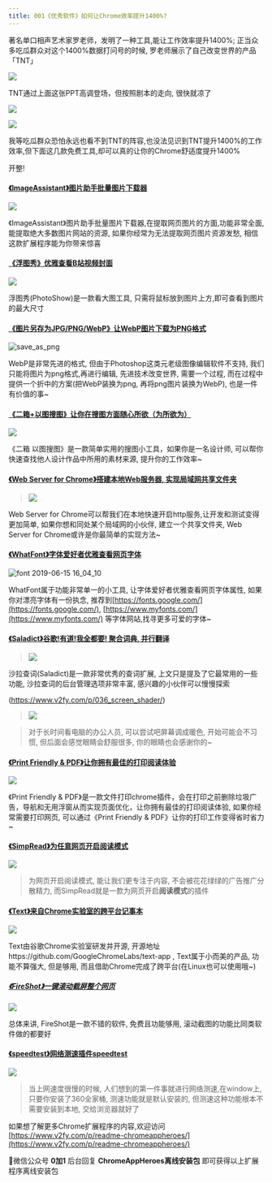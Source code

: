 ```yaml
---
title: 001《优秀软件》如何让Chrome效率提升1400%?
---
```


著名单口相声艺术家罗老师，发明了一种工具,能让工作效率提升1400%; 正当众多吃瓜群众对这个1400%数据打问号的时候, 罗老师展示了自己改变世界的产品「TNT」

![](https://www.v2fy.com/asset/window10-1400/1400.png)

TNT通过上面这张PPT高调登场，但按照剧本的走向, 很快就凉了

![](https://www.v2fy.com/asset/window10-1400/tnt-ppt.png)

![](https://www.v2fy.com/asset/window10-1400/256.jpg)


我等吃瓜群众恐怕永远也看不到TNT的阵容,也没法见识到TNT提升1400%的工作效率,但下面这几款免费工具,却可以真的让你的Chrome舒适度提升1400%

开整!

#### [《ImageAssistant》图片助手批量图片下载器](https://www.v2fy.com/p/061-image-assistant/) 


![](https://www.v2fy.com/asset/README/69475211-6cba5e80-0e05-11ea-8364-2fdaf073cdb0.gif)

《ImageAssistant》图片助手批量图片下载器,在提取网页图片的方面,功能非常全面, 能提取绝大多数图片网站的资源, 如果你经常为无法提取网页图片资源发愁, 相信这款扩展程序能为你带来惊喜




#### [《浮图秀》优雅查看B站视频封面](https://www.v2fy.com/p/064_photoshow/)



![](https://www.v2fy.com/asset/064-photoshow/photoshop-bilibili.gif)

浮图秀(PhotoShow)是一款看大图工具, 只需将鼠标放到图片上方,即可查看到图片的最大尺寸


#### [《图片另存为JPG/PNG/WebP》让WebP图片下载为PNG格式](https://www.v2fy.com/p/057_webp_save_as_png/)

![save_as_png](https://www.v2fy.com/asset/README/63221240-ce48ac80-c1c8-11e9-9860-376fedc0845e.gif)

WebP是非常先进的格式, 但由于Photoshop这类元老级图像编辑软件不支持, 我们只能将图片为png格式,再进行编辑, 先进技术改变世界, 需要一个过程, 而在过程中提供一个折中的方案(把WebP装换为png, 再将png图片装换为WebP), 也是一件有价值的事~

#### [《二箱+以图搜图》让你在搜图方面随心所欲（为所欲为）](https://www.v2fy.com/p/054_er_xiang_yi_tu_sou_tu/)


![](https://www.v2fy.com/asset/README/61757068-93ce3880-adf1-11e9-8903-ebf313fb6098.gif)


《二箱 以图搜图》是一款简单实用的搜图小工具，如果你是一名设计师, 可以帮你快速查找他人设计作品中所用的素材来源, 提升你的工作效率~


#### [《Web Server for Chrome》搭建本地Web服务器, 实现局域网共享文件夹](https://www.v2fy.com/p/049_web_server_for_chrome/)

> ![](https://www.v2fy.com/asset/README/74d3eb882b103e0fb1e5e5dd651c052f.gif)

Web Server for Chrome可以帮我们在本地快速开启http服务,让开发和测试变得更加简单, 如果你想和同处某个局域网的小伙伴, 建立一个共享文件夹, Web Server for Chrome或许是你最简单的实现方法~ 


#### [《WhatFont》字体爱好者优雅查看网页字体](https://www.v2fy.com/p/046_whatfont/)

![font 2019-06-15 16_04_10](https://www.v2fy.com/asset/README/59549312-4529b500-8f8e-11e9-8107-004486a02258.gif)

WhatFont属于功能非常单一的小工具, 让字体爱好者优雅查看网页字体属性, 如果你对漂亮字体有一份执念, 推荐到[https://fonts.google.com/](https://fonts.google.com/), [https://www.myfonts.com/](https://www.myfonts.com/)
 等字体网站,找寻更多可爱的字体~

#### [《Saladict》谷歌!有道!我全都要! 聚合词典, 并行翻译](https://www.v2fy.com/p/037_saladict/)

>![](https://www.v2fy.com/asset/README/07322f3c4b13484a8a048194558cec5c.gif)

沙拉查词(Saladict)是一款非常优秀的查词扩展, 上文只是提及了它最常用的一些功能, 沙拉查词的后台管理选项非常丰富, 感兴趣的小伙伴可以慢慢探索


(https://www.v2fy.com/p/036_screen_shader/)

>![](https://www.v2fy.com/asset/README/3a94a283267047c39114694706de7293.gif)

> 对于长时间看电脑的办公人员, 可以尝试吧屏幕调成暖色, 开始可能会不习惯, 但后面会感觉眼睛会舒服很多, 你的眼睛也会感谢你的~

#### [《Print Friendly & PDF》让你拥有最佳的打印阅读体验](https://www.v2fy.com/p/035_print_friendly_and_pdf/)

![](https://www.v2fy.com/asset/README/a71d2b280298482ba2408482c1537bf9.gif)

《Print Friendly & PDF》是一款文件打印chrome插件，会在打印之前删除垃圾广告，导航和无用浮窗从而实现页面优化，让你拥有最佳的打印阅读体验, 如果你经常需要打印网页, 可以通过《Print Friendly & PDF》让你的打印工作变得省时省力~


#### [《SimpRead》为任意网页开启阅读模式](https://www.v2fy.com/p/029_simread/)


![](https://www.v2fy.com/asset/README/0f9aa9ca332c4325806f92784af9f9ac.gif)
> 为网页开启阅读模式, 能让我们更专注于内容, 不会被花花绿绿的广告推广分散精力, 而SimpRead就是一歀为网页开启**阅读模式**的插件



#### [《Text》来自Chrome实验室的跨平台记事本](https://www.v2fy.com/p/027_text/)

![](https://www.v2fy.com/asset/README/6e287798ca1d4b939705447d4b8b2b3b.gif)

Text由谷歌Chrome实验室研发并开源, 开源地址https://github.com/GoogleChromeLabs/text-app , Text属于小而美的产品, 功能不算强大, 但是够用, 而且借助Chrome完成了跨平台(在Linux也可以使用哦~)


##### [《FireShot》一键滚动截屏整个网页](https://www.v2fy.com/p/023_fireshot/)


![](https://www.v2fy.com/asset/README/81ac43fe1d6e454b93dc7f3ae57d96cd.gif)

总体来讲, FireShot是一款不错的软件, 免费且功能够用, 滚动截图的功能比同类软件做的都要好

#### [《speedtest》网络测速插件speedtest](https://www.v2fy.com/p/010_speedtest/)

![](https://www.v2fy.com/asset/window10-1400/speed-download.gif)

> 当上网速度很慢的时候, 人们想到的第一件事就进行网络测速,在window上, 只要你安装了360全家桶, 测速功能就是默认安装的, 但测速这种功能根本不需要安装到本地, 交给浏览器就好了


如果想了解更多Chrome扩展程序的内容,欢迎访问[https://www.v2fy.com/p/readme-chromeappheroes/](https://www.v2fy.com/p/readme-chromeappheroes/)


微信公众号 **0加1** 后台回复 **ChromeAppHeroes离线安装包** 即可获得以上扩展程序离线安装包






